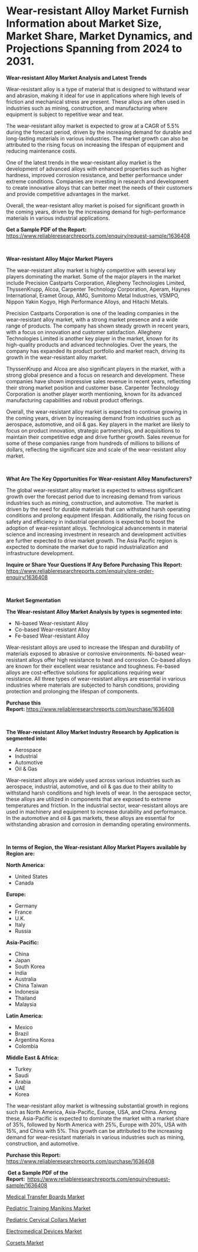 <p><h1>Wear-resistant Alloy Market Furnish Information about Market Size, Market Share, Market Dynamics, and Projections Spanning from 2024 to 2031.</h1></p><p><strong>Wear-resistant Alloy Market Analysis and Latest Trends</strong></p>
<p><p>Wear-resistant alloy is a type of material that is designed to withstand wear and abrasion, making it ideal for use in applications where high levels of friction and mechanical stress are present. These alloys are often used in industries such as mining, construction, and manufacturing where equipment is subject to repetitive wear and tear.</p><p>The wear-resistant alloy market is expected to grow at a CAGR of 5.5% during the forecast period, driven by the increasing demand for durable and long-lasting materials in various industries. The market growth can also be attributed to the rising focus on increasing the lifespan of equipment and reducing maintenance costs.</p><p>One of the latest trends in the wear-resistant alloy market is the development of advanced alloys with enhanced properties such as higher hardness, improved corrosion resistance, and better performance under extreme conditions. Companies are investing in research and development to create innovative alloys that can better meet the needs of their customers and provide competitive advantages in the market.</p><p>Overall, the wear-resistant alloy market is poised for significant growth in the coming years, driven by the increasing demand for high-performance materials in various industrial applications.</p></p>
<p><strong>Get a Sample PDF of the Report:&nbsp;</strong> <a href="https://www.reliableresearchreports.com/enquiry/request-sample/1636408">https://www.reliableresearchreports.com/enquiry/request-sample/1636408</a></p>
<p>&nbsp;</p>
<p><strong>Wear-resistant Alloy Major Market Players</strong></p>
<p><p>The wear-resistant alloy market is highly competitive with several key players dominating the market. Some of the major players in the market include Precision Castparts Corporation, Allegheny Technologies Limited, ThyssenKrupp, Alcoa, Carpenter Technology Corporation, Aperam, Haynes International, Eramet Group, AMG, Sumitomo Metal Industries, VSMPO, Nippon Yakin Kogyo, High Performance Alloys, and Hitachi Metals.</p><p>Precision Castparts Corporation is one of the leading companies in the wear-resistant alloy market, with a strong market presence and a wide range of products. The company has shown steady growth in recent years, with a focus on innovation and customer satisfaction. Allegheny Technologies Limited is another key player in the market, known for its high-quality products and advanced technologies. Over the years, the company has expanded its product portfolio and market reach, driving its growth in the wear-resistant alloy market.</p><p>ThyssenKrupp and Alcoa are also significant players in the market, with a strong global presence and a focus on research and development. These companies have shown impressive sales revenue in recent years, reflecting their strong market position and customer base. Carpenter Technology Corporation is another player worth mentioning, known for its advanced manufacturing capabilities and robust product offerings.</p><p>Overall, the wear-resistant alloy market is expected to continue growing in the coming years, driven by increasing demand from industries such as aerospace, automotive, and oil & gas. Key players in the market are likely to focus on product innovation, strategic partnerships, and acquisitions to maintain their competitive edge and drive further growth. Sales revenue for some of these companies range from hundreds of millions to billions of dollars, reflecting the significant size and scale of the wear-resistant alloy market.</p></p>
<p>&nbsp;</p>
<p><strong>What Are The Key Opportunities For Wear-resistant Alloy Manufacturers?</strong></p>
<p><p>The global wear-resistant alloy market is expected to witness significant growth over the forecast period due to increasing demand from various industries such as mining, construction, and automotive. The market is driven by the need for durable materials that can withstand harsh operating conditions and prolong equipment lifespan. Additionally, the rising focus on safety and efficiency in industrial operations is expected to boost the adoption of wear-resistant alloys. Technological advancements in material science and increasing investment in research and development activities are further expected to drive market growth. The Asia Pacific region is expected to dominate the market due to rapid industrialization and infrastructure development.</p></p>
<p><strong>Inquire or Share Your Questions If Any Before Purchasing This Report:</strong> <a href="https://www.reliableresearchreports.com/enquiry/pre-order-enquiry/1636408">https://www.reliableresearchreports.com/enquiry/pre-order-enquiry/1636408</a></p>
<p>&nbsp;</p>
<p><strong>Market Segmentation</strong></p>
<p><strong>The Wear-resistant Alloy Market Analysis by types is segmented into:</strong></p>
<p><ul><li>Ni-based Wear-resistant Alloy</li><li>Co-based Wear-resistant Alloy</li><li>Fe-based Wear-resistant Alloy</li></ul></p>
<p><p>Wear-resistant alloys are used to increase the lifespan and durability of materials exposed to abrasive or corrosive environments. Ni-based wear-resistant alloys offer high resistance to heat and corrosion. Co-based alloys are known for their excellent wear resistance and toughness. Fe-based alloys are cost-effective solutions for applications requiring wear resistance. All three types of wear-resistant alloys are essential in various industries where materials are subjected to harsh conditions, providing protection and prolonging the lifespan of components.</p></p>
<p><strong>Purchase this Report:&nbsp;</strong><a href="https://www.reliableresearchreports.com/purchase/1636408">https://www.reliableresearchreports.com/purchase/1636408</a></p>
<p>&nbsp;</p>
<p><strong>The Wear-resistant Alloy Market Industry Research by Application is segmented into:</strong></p>
<p><ul><li>Aerospace</li><li>Industrial</li><li>Automotive</li><li>Oil & Gas</li></ul></p>
<p><p>Wear-resistant alloys are widely used across various industries such as aerospace, industrial, automotive, and oil & gas due to their ability to withstand harsh conditions and high levels of wear. In the aerospace sector, these alloys are utilized in components that are exposed to extreme temperatures and friction. In the industrial sector, wear-resistant alloys are used in machinery and equipment to increase durability and performance. In the automotive and oil & gas markets, these alloys are essential for withstanding abrasion and corrosion in demanding operating environments.</p></p>
<p>&nbsp;</p>
<p><strong>In terms of Region, the Wear-resistant Alloy Market Players available by Region are:</strong></p>
<p>
    <p> <strong> North America: </strong>
        <ul>
            <li>United States</li>
            <li>Canada</li>
        </ul>
        </p> 
    <p> <strong> Europe: </strong>
        <ul>
            <li>Germany</li>
            <li>France</li>
            <li>U.K.</li>
            <li>Italy</li>
            <li>Russia</li>
        </ul>
        </p> 
    <p> <strong> Asia-Pacific: </strong>
        <ul>
            <li>China</li>
            <li>Japan</li>
            <li>South Korea</li>
            <li>India</li>
            <li>Australia</li>
            <li>China Taiwan</li>
            <li>Indonesia</li>
            <li>Thailand</li>
            <li>Malaysia</li>
        </ul>
        </p> 
    <p> <strong> Latin America: </strong>
        <ul>
            <li>Mexico</li>
            <li>Brazil</li>
            <li>Argentina Korea</li>
            <li>Colombia</li>
        </ul>
        </p> 
    <p> <strong> Middle East & Africa: </strong>
        <ul>
            <li>Turkey</li>
            <li>Saudi</li>
            <li>Arabia</li>
            <li>UAE</li>
            <li>Korea</li>
        </ul>
    </p>
    </p>
<p><p>The wear-resistant alloy market is witnessing substantial growth in regions such as North America, Asia-Pacific, Europe, USA, and China. Among these, Asia-Pacific is expected to dominate the market with a market share of 35%, followed by North America with 25%, Europe with 20%, USA with 15%, and China with 5%. This growth can be attributed to the increasing demand for wear-resistant materials in various industries such as mining, construction, and automotive.</p></p>
<p><strong>Purchase this Report: </strong><a href="https://www.reliableresearchreports.com/purchase/1636408">https://www.reliableresearchreports.com/purchase/1636408</a></p>
<p>&nbsp;<strong>Get a Sample PDF of the Report:&nbsp;&nbsp;</strong><a href="https://www.reliableresearchreports.com/enquiry/request-sample/1636408">https://www.reliableresearchreports.com/enquiry/request-sample/1636408</a></p>
<p><strong></strong></p>
<p><p><a href="https://medium.com/@marcellakin2023/medical-transfer-boards-market-analysis-and-sze-forecasted-for-period-from-2024-to-2031-35a0bd6e2ab4">Medical Transfer Boards Market</a></p><p><a href="https://medium.com/@magaliortiz1955/pediatric-training-manikins-market-furnishes-information-on-market-share-market-trends-and-market-36fe49ca2da4">Pediatric Training Manikins Market</a></p><p><a href="https://medium.com/@magaliortiz1955/pediatric-cervical-collars-market-analysis-its-cagr-market-segmentation-and-global-industry-4f5dad58b234">Pediatric Cervical Collars Market</a></p><p><a href="https://medium.com/@magaliortiz1955/electromedical-devices-market-research-report-its-history-and-forecast-2024-to-2031-bbff492cce8e">Electromedical Devices Market</a></p><p><a href="https://medium.com/@magaliortiz1955/corsets-market-exploring-market-share-market-trends-and-future-growth-d786252177d2">Corsets Market</a></p></p>